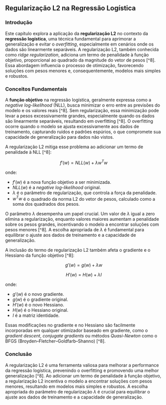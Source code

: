 ## Regularização L2 na Regressão Logística

### Introdução
Este capítulo explora a aplicação da **regularização L2** no contexto da **regressão logística**, uma técnica fundamental para aprimorar a generalização e evitar o *overfitting*, especialmente em cenários onde os dados são linearmente separáveis. A regularização L2, também conhecida como *ridge regularization*, adiciona um termo de penalidade à função objetivo, proporcional ao quadrado da magnitude do vetor de pesos [^8]. Essa abordagem influencia o processo de otimização, favorecendo soluções com pesos menores e, consequentemente, modelos mais simples e robustos.

### Conceitos Fundamentais

A **função objetivo** na regressão logística, geralmente expressa como a *negative log-likelihood* (NLL), busca minimizar o erro entre as previsões do modelo e os valores reais [^8]. Sem regularização, essa minimização pode levar a pesos excessivamente grandes, especialmente quando os dados são linearmente separáveis, resultando em overfitting [^8]. O overfitting ocorre quando o modelo se ajusta excessivamente aos dados de treinamento, capturando ruídos e padrões espúrios, o que compromete sua capacidade de generalização para dados não vistos.

A regularização L2 mitiga esse problema ao adicionar um termo de penalidade à NLL [^8]:

$$ f'(w) = NLL(w) + \lambda w^Tw $$

onde:
*   $f'(w)$ é a nova função objetivo a ser minimizada.
*   $NLL(w)$ é a *negative log-likelihood* original.
*   $\lambda$ é o parâmetro de regularização, que controla a força da penalidade.
*   $w^Tw$ é o quadrado da norma L2 do vetor de pesos, calculado como a soma dos quadrados dos pesos.

O parâmetro $\lambda$ desempenha um papel crucial. Um valor de $\lambda$ igual a zero elimina a regularização, enquanto valores maiores aumentam a penalidade sobre os pesos grandes, incentivando o modelo a encontrar soluções com pesos menores [^8]. A escolha apropriada de $\lambda$ é fundamental para equilibrar o ajuste aos dados de treinamento e a capacidade de generalização.

A inclusão do termo de regularização L2 também afeta o gradiente e o Hessiano da função objetivo [^8]:

$$ g'(w) = g(w) + \lambda w $$

$$ H'(w) = H(w) + \lambda I $$

onde:
*   $g'(w)$ é o novo gradiente.
*   $g(w)$ é o gradiente original.
*   $H'(w)$ é o novo Hessiano.
*   $H(w)$ é o Hessiano original.
*   $I$ é a matriz identidade.

Essas modificações no gradiente e no Hessiano são facilmente incorporadas em qualquer otimizador baseado em gradiente, como o *gradient descent*, *conjugate gradients* ou métodos *Quasi-Newton* como o BFGS (Broyden–Fletcher–Goldfarb–Shanno) [^8].

### Conclusão
A regularização L2 é uma ferramenta valiosa para melhorar a performance da regressão logística, prevenindo o overfitting e promovendo uma melhor generalização [^8]. Ao adicionar um termo de penalidade à função objetivo, a regularização L2 incentiva o modelo a encontrar soluções com pesos menores, resultando em modelos mais simples e robustos. A escolha apropriada do parâmetro de regularização $\lambda$ é crucial para equilibrar o ajuste aos dados de treinamento e a capacidade de generalização.
<!-- END -->